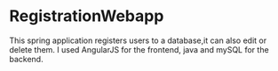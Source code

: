 # RegistrationWebapp
This spring application registers users to a database,it can also edit or delete
them. I used AngularJS for the frontend, java and mySQL for the backend.